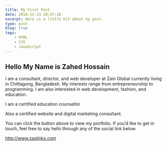 ```yaml
---
title: My First Post
date: 2018-12-23 20:47:18
excerpt: Here is a little bit about my post.
type: post
blog: true
tags:
    - HTML
    - CSS
    - JavaScript
---
```


## Hello My Name is Zahed Hossain

I am a consultant, director, and web developer at Zain Global currently living in Chittagong, Bangladesh. My interests range from entrepreneurship to programming. I am also interested in web development, fashion, and education.

I am a certified education counsellor

Also a certified website and digital marketing consultant.

You can click the button above to view my portfolio. If you’d like to get in touch, feel free to say hello through any of the social link below.

http://www.zaslinks.com
